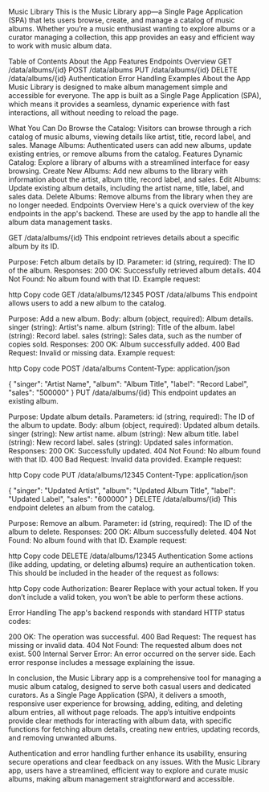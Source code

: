 Music Library
This is the Music Library app—a Single Page Application (SPA) that lets users browse, create, and manage a catalog of music albums. Whether you’re a music enthusiast wanting to explore albums or a curator managing a collection, this app provides an easy and efficient way to work with music album data.

Table of Contents
About the App
Features
Endpoints Overview
GET /data/albums/{id}
POST /data/albums
PUT /data/albums/{id}
DELETE /data/albums/{id}
Authentication
Error Handling
Examples
About the App
Music Library is designed to make album management simple and accessible for everyone. The app is built as a Single Page Application (SPA), which means it provides a seamless, dynamic experience with fast interactions, all without needing to reload the page.

What You Can Do
Browse the Catalog: Visitors can browse through a rich catalog of music albums, viewing details like artist, title, record label, and sales.
Manage Albums: Authenticated users can add new albums, update existing entries, or remove albums from the catalog.
Features
Dynamic Catalog: Explore a library of albums with a streamlined interface for easy browsing.
Create New Albums: Add new albums to the library with information about the artist, album title, record label, and sales.
Edit Albums: Update existing album details, including the artist name, title, label, and sales data.
Delete Albums: Remove albums from the library when they are no longer needed.
Endpoints Overview
Here's a quick overview of the key endpoints in the app's backend. These are used by the app to handle all the album data management tasks.

GET /data/albums/{id}
This endpoint retrieves details about a specific album by its ID.

Purpose: Fetch album details by ID.
Parameter:
id (string, required): The ID of the album.
Responses:
200 OK: Successfully retrieved album details.
404 Not Found: No album found with that ID.
Example request:

http
Copy code
GET /data/albums/12345
POST /data/albums
This endpoint allows users to add a new album to the catalog.

Purpose: Add a new album.
Body:
album (object, required): Album details.
singer (string): Artist's name.
album (string): Title of the album.
label (string): Record label.
sales (string): Sales data, such as the number of copies sold.
Responses:
200 OK: Album successfully added.
400 Bad Request: Invalid or missing data.
Example request:

http
Copy code
POST /data/albums
Content-Type: application/json

{
  "singer": "Artist Name",
  "album": "Album Title",
  "label": "Record Label",
  "sales": "500000"
}
PUT /data/albums/{id}
This endpoint updates an existing album.

Purpose: Update album details.
Parameters:
id (string, required): The ID of the album to update.
Body:
album (object, required): Updated album details.
singer (string): New artist name.
album (string): New album title.
label (string): New record label.
sales (string): Updated sales information.
Responses:
200 OK: Successfully updated.
404 Not Found: No album found with that ID.
400 Bad Request: Invalid data provided.
Example request:

http
Copy code
PUT /data/albums/12345
Content-Type: application/json

{
  "singer": "Updated Artist",
  "album": "Updated Album Title",
  "label": "Updated Label",
  "sales": "600000"
}
DELETE /data/albums/{id}
This endpoint deletes an album from the catalog.

Purpose: Remove an album.
Parameter:
id (string, required): The ID of the album to delete.
Responses:
200 OK: Album successfully deleted.
404 Not Found: No album found with that ID.
Example request:

http
Copy code
DELETE /data/albums/12345
Authentication
Some actions (like adding, updating, or deleting albums) require an authentication token. This should be included in the header of the request as follows:

http
Copy code
Authorization: Bearer <your-token-here>
Replace <your-token-here> with your actual token. If you don’t include a valid token, you won’t be able to perform these actions.

Error Handling
The app's backend responds with standard HTTP status codes:

200 OK: The operation was successful.
400 Bad Request: The request has missing or invalid data.
404 Not Found: The requested album does not exist.
500 Internal Server Error: An error occurred on the server side.
Each error response includes a message explaining the issue.

In conclusion, the Music Library app is a comprehensive tool for managing a music album catalog, designed to serve both casual users and dedicated curators. As a Single Page Application (SPA), it delivers a smooth, responsive user experience for browsing, adding, editing, and deleting album entries, all without page reloads. The app’s intuitive endpoints provide clear methods for interacting with album data, with specific functions for fetching album details, creating new entries, updating records, and removing unwanted albums.

Authentication and error handling further enhance its usability, ensuring secure operations and clear feedback on any issues. With the Music Library app, users have a streamlined, efficient way to explore and curate music albums, making album management straightforward and accessible.
